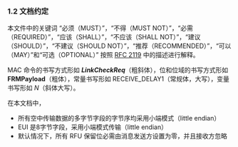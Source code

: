 
### 1.2 文档约定

本文件中的关键词 “必须（MUST）”，“不得（MUST NOT）”，“必需（REQUIRED）”，“应该（SHALL）”，“不应该（SHALL NOT）”，“建议（SHOULD）”，“不建议（SHOULD NOT）”，“推荐（RECOMMENDED）”，“可以（MAY）”和“可选（OPTIONAL）” 按照 [RFC 2119][rfc2119] 中的描述进行解释。

MAC 命令的书写方式形如 ***LinkCheckReq***（粗斜体），位和位域的书写方式形如 **FRMPayload**（粗体），常量书写形如 RECEIVE_DELAY1（常规体，大写），变量书写形如 *N*（斜体大写）。

在本文档中，

- 所有空中传输数据的多字节字段的字节序均采用小端模式（little endian）
- EUI 是8字节字段，采用小端模式传输（little endian）
- 默认情况下，所有 RFU 保留位必需由消息发送方设置为零，并且接收方忽略

[rfc2119]: https://tools.ietf.org/html/rfc2119


